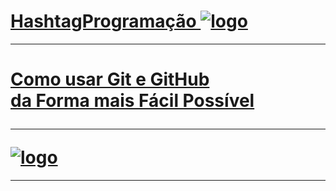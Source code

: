 # [HashtagProgramação ![logo](https://yt3.ggpht.com/n5GUY-L5kuEeNCdK5g0FiVbhoAHQJxAI-3xxvPIm1Qb2zjfRHrqNp6dakUwKGZUfBiyBrWqJPW4=s48-c-k-c0x00ffffff-no-rj)](https://www.youtube.com/@HashtagProgramacao)
***          
# [Como usar Git e GitHub <br> da Forma mais Fácil Possível<br><hr>![logo](https://encrypted-tbn0.gstatic.com/images?q=tbn:ANd9GcSmsqyNjc9Z1KDnY5G23_Z8O78CUcC7cLaw2g&s)](https://www.youtube.com/watch?v=EGmzAs1G0z0)

***
